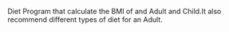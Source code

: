 Diet Program that calculate the BMI of and Adult and Child.It also recommend different types of diet for an Adult.
